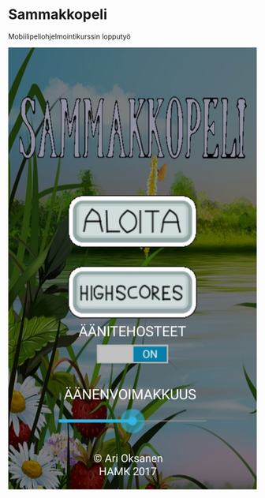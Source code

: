 # Sammakkopeli
Mobiilipeliohjelmointikurssin lopputyö

![Alt text](img/sammakko.jpg?raw=true "Sammakkopeli")
